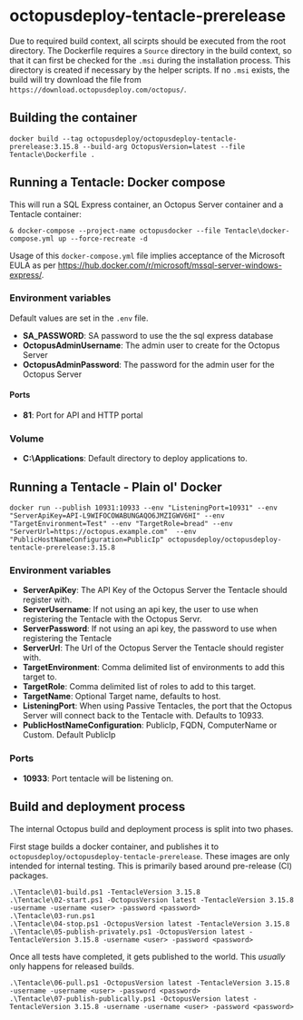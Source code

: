 # octopusdeploy-tentacle-prerelease

Due to required build context, all scirpts should be executed from the root directory. The Dockerfile requires a `Source` directory in the build context, so that it can first be checked for the `.msi` during the installation process. This directory is created if necessary by the helper scripts. If no `.msi` exists, the build will try download the file from `https://download.octopusdeploy.com/octopus/`.

## Building the container

```plaintext
docker build --tag octopusdeploy/octopusdeploy-tentacle-prerelease:3.15.8 --build-arg OctopusVersion=latest --file Tentacle\Dockerfile .
```

## Running a Tentacle: Docker compose

This will run a SQL Express container, an Octopus Server container and a Tentacle container:

```plaintext
& docker-compose --project-name octopusdocker --file Tentacle\docker-compose.yml up --force-recreate -d
```

Usage of this `docker-compose.yml` file implies acceptance of the Microsoft EULA as per https://hub.docker.com/r/microsoft/mssql-server-windows-express/.

### Environment variables

Default values are set in the `.env` file.

- **SA_PASSWORD**: SA password to use the the sql express database
- **OctopusAdminUsername**: The admin user to create for the Octopus Server
- **OctopusAdminPassword**: The password for the admin user for the Octopus Server

#### Ports

- **81**: Port for API and HTTP portal

### Volume

- **C:\Applications**: Default directory to deploy applications to.

## Running a Tentacle - Plain ol' Docker

```plaintext
docker run --publish 10931:10933 --env "ListeningPort=10931" --env "ServerApiKey=API-L9WIFOCOWABUNGAQO6JMZIGWV6HI" --env "TargetEnvironment=Test" --env "TargetRole=bread" --env "ServerUrl=https://octopus.example.com"  --env "PublicHostNameConfiguration=PublicIp" octopusdeploy/octopusdeploy-tentacle-prerelease:3.15.8
```

### Environment variables

- **ServerApiKey**: The API Key of the Octopus Server the Tentacle should register with.
- **ServerUsername**: If not using an api key, the user to use when registering the Tentacle with the Octopus Servr.
- **ServerPassword**: If not using an api key, the password to use when registering the Tentacle
- **ServerUrl**: The Url of the Octopus Server the Tentacle should register with.
- **TargetEnvironment**: Comma delimited list of environments to add this target to.
- **TargetRole**: Comma delimited list of roles to add to this target.
- **TargetName**: Optional Target name, defaults to host.
- **ListeningPort**: When using Passive Tentacles, the port that the Octopus Server will connect back to the Tentacle with. Defaults to 10933.
- **PublicHostNameConfiguration**: PublicIp, FQDN, ComputerName or Custom. Default PublicIp 

### Ports

- **10933**: Port tentacle will be listening on.

## Build and deployment process

The internal Octopus build and deployment process is split into two phases.

First stage builds a docker container, and publishes it to `octopusdeploy/octopusdeploy-tentacle-prerelease`. These images are only intended for internal testing. This is primarily based around pre-release (CI) packages.

```plaintext
.\Tentacle\01-build.ps1 -TentacleVersion 3.15.8
.\Tentacle\02-start.ps1 -OctopusVersion latest -TentacleVersion 3.15.8 -username -username <user> -password <password>
.\Tentacle\03-run.ps1
.\Tentacle\04-stop.ps1 -OctopusVersion latest -TentacleVersion 3.15.8
.\Tentacle\05-publish-privately.ps1 -OctopusVersion latest -TentacleVersion 3.15.8 -username <user> -password <password>
```

Once all tests have completed, it gets published to the world. This _usually_ only happens for released builds.

```plaintext
.\Tentacle\06-pull.ps1 -OctopusVersion latest -TentacleVersion 3.15.8 -username -username <user> -password <password>
.\Tentacle\07-publish-publically.ps1 -OctopusVersion latest -TentacleVersion 3.15.8 -username -username <user> -password <password>
```
